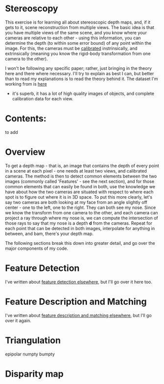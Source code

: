 # Stereoscopy

This exercise is for learning all about stereoscopic depth maps, and, if it gets to it, scene reconstruction from multiple views.
The basic idea is that you have multiple views of the same scene, and you know where your cameras are relative to each other - using this
information, you can determine the depth (to within some error bound) of any point within the image. For this, the cameras must be
[calibrated](https://github.com/dmckinnon/calibration/blob/master/README.md) instrinsically, and extrinsically (meaning you know the
 rigid-body transformation from one camera to the other).
 
I won't be following any specific paper; rather, just bringing in the theory here and there where necessary. I'll try to explain as best
I can, but better than to read my explanations is to read the theory behind it. The dataset I'm working from is [here](https://vision.in.tum.de/data/datasets/3dreconstruction)
 - it's superb, it has a lot of high quality images of objects, and complete calibration data for each view. 

# Contents:
to add

# Overview
To get a depth map - that is, an image that contains the depth of every point in a scene at each pixel - one needs at least two views, and calibrated cameras. 
The method is then to detect common elements between the two images (commonly called 'Features' - see the next section), and for those
common elements that can easily be found in both, use the knowledge we have about how the two cameras are situated with respect to 
where each spot is to figure out where it is in 3D space. To put this more clearly, let's say two cameras are both looking at my face 
from an angle slightly off center - one to the left, one to the right. They can both see my nose. Since we know the transform from one camera
to the other, and each camera can project a ray through where my nose is, we can compute the intersection of those rays to say that my
nose is a depth __d__ from the cameras. Repeat for each point that can be detected in both images, interpolate for anything in between, 
and bam, there's your depth map. 

The following sections break this down into greater detail, and go over the major components of my code. 

# Feature Detection
I've written about [feature detection elsewhere](https://github.com/dmckinnon/stitch#feature-detection), but I'll go over it here too.


# Feature Description and Matching
I've written about [feature description and matching elsewhere](https://github.com/dmckinnon/stitch#feature-description), but I'll go over it again. 


# Triangulation
epipolar numpty bumpty

# Disparity map






